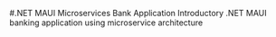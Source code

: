 #.NET MAUI Microservices Bank Application
Introductory .NET MAUI banking application using microservice architecture
